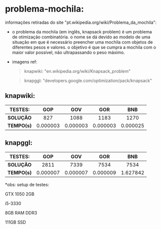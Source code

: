 # problema-mochila:

informações retiradas do site "pt.wikipedia.org/wiki/Problema_da_mochila":

- o problema da mochila (em inglês, knapsack problem) é um problema de otimização combinatória. o nome se dá devido ao modelo de uma situação em que é necessário preencher uma mochila com objetos de diferentes pesos e valores. o objetivo é que se cumpra a mochila com o maior valor possível, não ultrapassando o peso máximo.

- imagens ref:

  > knapwiki: "en.wikipedia.org/wiki/Knapsack_problem"

  > knapggl: "developers.google.com/optimization/pack/knapsack"

## knapwiki:

| TESTES: | GOP | GOV | GOR | BNB |
|:------------:|:----------:|:--------:|:---------:|:---------:|
| **SOLUÇÃO**  | 827       | 1088      | 1183      | 1270      |
| **TEMPO(s)** | 0.000003  | 0.000003  | 0.000003  | 0.000025  |

## knapggl:

| TESTES: | GOP | GOV | GOR | BNB |
|:------------:|:---------:|:---------:|:---------:|:---------:|
| **SOLUÇÃO**  | 2811      | 7339      | 7534      | 7534      |
| **TEMPO(s)** | 0.000007  | 0.000007  | 0.000009  | 1.627842  |

*obs: setup de testes:

GTX 1050 2GB

i5-3330

8GB RAM DDR3

111GB SSD
  
